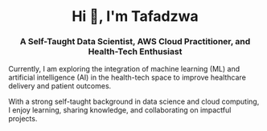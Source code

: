 <h1 align="center">Hi 👋, I'm Tafadzwa</h1>
<h3 align="center">A Self-Taught Data Scientist, AWS Cloud Practitioner, and Health-Tech Enthusiast</h3>

<p>
 Currently, I am exploring the integration of machine learning (ML) and artificial intelligence (AI) in the health-tech space to improve healthcare delivery and patient outcomes.
</p>

<p>
  With a strong self-taught background in data science and cloud computing, I enjoy learning, sharing knowledge, and collaborating on impactful projects.
</p>

